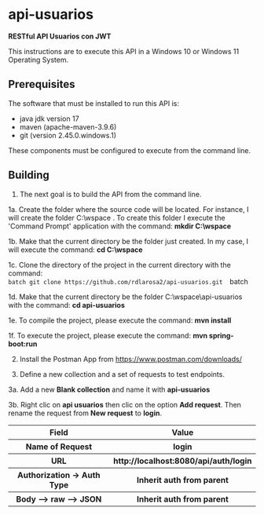 # api-usuarios

<b>RESTful API Usuarios con JWT</b>

This instructions are to execute this API in a Windows 10 or Windows 11 Operating System.   

## Prerequisites

The software that must be installed to run this API is: 

<ul>
  <li>java jdk version 17</li>
  <li>maven (apache-maven-3.9.6)</li>
  <li>git (version 2.45.0.windows.1)</li>
</ul>

These components must be configured to execute from the command line. 

## Building

1. The next goal is to build the API from the command line.

1a. Create the folder where the source code will be located. For instance, I will create the folder C:\wspace . 
To create this folder I execute the 'Command Prompt' application with the command: <b>mkdir C:\wspace </b><br>

1b. Make that the current directory be the folder just created. In my case, I will execute the command: <b>cd C:\wspace</b>

1c. Clone the directory of the project in the current directory with the command: <br> 
    ```batch
    git clone https://github.com/rdlarosa2/api-usuarios.git 
    ```batch  

1d. Make that the current directory be the folder C:\wspace\api-usuarios with the command: <b>cd api-usuarios</b>  

1e. To compile the project, please execute the command: <b>mvn install</b>   

1f. To execute the project, please execute the command: <b>mvn spring-boot:run</b>

2. Install the Postman App from https://www.postman.com/downloads/

3. Define a new collection and a set of requests to test endpoints.

3a. Add a new <b>Blank collection</b> and name it with <b>api-usuarios</b>

3b. Right clic on <b>api usuarios</b> then clic on the option <b>Add request</b>. Then rename the request from <b>New request</b> to <b>login</b>.   
   
<table>
  <tr>
    <th>Field</th>
    <th>Value</th>
  </tr>
  <tr>
    <th><b>
	Name of Request</b></th>
    <th>login</th>
  </tr>
  <tr>
    <th><b>URL</b></th>
    <th>http://localhost:8080/api/auth/login</th>
  </tr>
  <tr>
    <th><b>Authorization -> Auth Type</b></th>
    <th>Inherit auth from parent</th>
  </tr> 
  <tr>
    <th><b>Body –> raw –> JSON</b></th>
    <th>Inherit auth from parent</th>
  </tr>   
</table>
